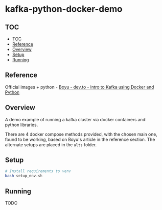# kafka-python-docker-demo

## TOC
- [TOC](#toc)
- [Reference](#reference)
- [Overview](#overview)
- [Setup](#setup)
- [Running](#running)

## Reference
Official images + python - [Boyu - dev.to - Intro to Kafka using Docker and Python ](https://dev.to/boyu1997/intro-to-kafka-4hn2)

## Overview
A demo example of running a kafka cluster via docker containers and python libraries.

There are 4 docker compose methods provided, with the chosen main one, found to be working, based on Boyu's article in the reference section. The alternate setups are placed in the `alts` folder.

## Setup
```bash
# Install requirements to venv
bash setup_env.sh
```

## Running
TODO



